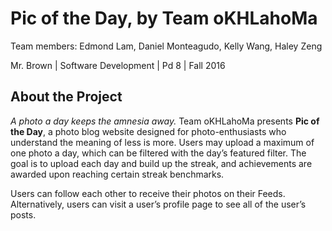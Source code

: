 # Pic of the Day, by Team oKHLahoMa

Team members: Edmond Lam, Daniel Monteagudo, Kelly Wang, Haley Zeng

Mr. Brown | Software Development | Pd 8 | Fall 2016

## About the Project

*A photo a day keeps the amnesia away.* Team oKHLahoMa presents **Pic of the Day**, a photo blog website designed for photo-enthusiasts who understand the meaning of less is more. Users may upload a maximum of one photo a day, which can be filtered with the day’s featured filter. The goal is to upload each day and build up the streak, and achievements are awarded upon reaching certain streak benchmarks. 

Users can follow each other to receive their photos on their Feeds. Alternatively, users can visit a user’s profile page to see all of the user’s posts.
